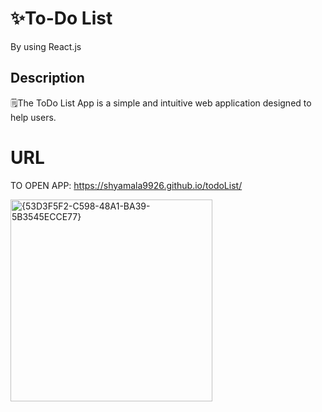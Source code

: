 # ✨To-Do List 
By using React.js



## **Description**
🗒️The ToDo List App is a simple and intuitive web application designed to help users.


# URL
TO OPEN APP: https://shyamala9926.github.io/todoList/

<img width="323" alt="{53D3F5F2-C598-48A1-BA39-5B3545ECCE77}" src="https://github.com/user-attachments/assets/25c752eb-484f-411b-b9ac-d390460a6b51" />
